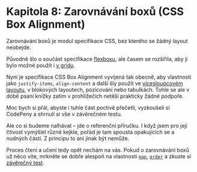 # Kapitola 8: Zarovnávání boxů (CSS Box Alignment)

Zarovnávání boxů je modul specifikace CSS, bez kterého se žádný layout neobejde.

Původně šlo o součást specifikace [flexboxu](css-flexbox.md), ale časem se rozšířila, aby ji bylo možné použít i [v gridu](css-grid.md).

Nyní je specifikace CSS Box Alignment vyvíjená tak obecně, aby vlastnosti jako `justify-items`, `align-content` a další šly použít ve [vícesloupcovém layoutu](css-multicolumn.md), v blokových layoutech, pozicování nebo tabulkách. Tohle se ale v době psaní knížky zatím v prohlížečích netěší prakticky žádné podpoře.

Moc bych si přál, abyste i tuhle část poctivě přečetli, vyzkoušeli si CodePeny a shrnuli si vše v závěrečném testu.

Ale co si budeme nalhávat – jde o referenční příručku. I když jsem pro její čtivost vymýšlel různé kejkle, pořád je tam spousta opakujících se a nudných částí. Z principu to ani jinak být nemůže.

Proces čtení a učení tedy opět nechám na vás. Pokud o zarovnávání boxů už něco víte, mrkněte se dobře alespoň na vlastnosti [`gap`](css-gap.md), [`order`](css-order.md) a zkuste si [závěrečný test](kap-boxalign-after.md).

